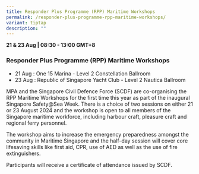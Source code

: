 ```yaml
---
title: Responder Plus Programme (RPP) Maritime Workshops
permalink: /responder-plus-programme-rpp-maritime-workshops/
variant: tiptap
description: ""
---
```

<p><strong>21 &amp; 23 Aug | 08:30 - 13:00 GMT+8</strong>
</p>
<h3>Responder Plus Programme (RPP) Maritime Workshops</h3>
<ul>
  <li> ⁠21 Aug : One 15 Marina - Level 2 Constellation Ballroom</li>
  <li> ⁠⁠23 Aug : Republic of Singapore Yacht Club - Level 2 Nautica Ballroom</li>
</ul>
<p>MPA and the Singapore Civil Defence Force (SCDF) are co-organising the
RPP Maritime Workshops for the first time this year as part of the inaugural
Singapore Safety@Sea Week. There is a choice of two sessions on either
21 or 23 August 2024 and the workshop is open to all members of the Singapore
maritime workforce, including harbour craft, pleasure craft and regional
ferry personnel.</p>
<p>The workshop aims to increase the emergency preparedness amongst the community
in Maritime Singapore and the half-day session will cover core lifesaving
skills like first aid, CPR, use of AED as well as the use of fire extinguishers.</p>
<p>Participants will receive a certificate of attendance issued by SCDF.</p>
<p></p>
